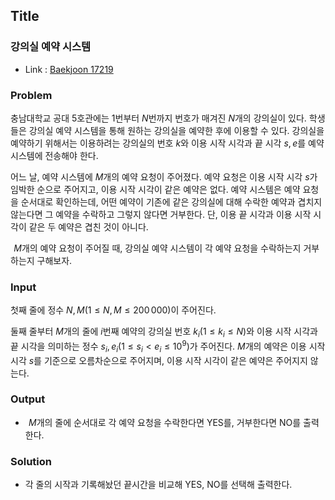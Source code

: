 ## Title
### 강의실 예약 시스템
- Link : [Baekjoon 17219](https://www.acmicpc.net/problem/30019)

### Problem
충남대학교 공대 5호관에는 
$1$번부터 
$N$번까지 번호가 매겨진 
$N$개의 강의실이 있다. 학생들은 강의실 예약 시스템을 통해 원하는 강의실을 예약한 후에 이용할 수 있다. 강의실을 예약하기 위해서는 이용하려는 강의실의 번호 
$k$와 이용 시작 시각과 끝 시각 
$s,e$를 예약 시스템에 전송해야 한다.

어느 날, 예약 시스템에 
$M$개의 예약 요청이 주어졌다. 예약 요청은 이용 시작 시각 
$s$가 임박한 순으로 주어지고, 이용 시작 시각이 같은 예약은 없다. 예약 시스템은 예약 요청을 순서대로 확인하는데, 어떤 예약이 기존에 같은 강의실에 대해 수락한 예약과 겹치지 않는다면 그 예약을 수락하고 그렇지 않다면 거부한다. 단, 이용 끝 시각과 이용 시작 시각이 같은 두 예약은 겹친 것이 아니다.

 
$M$개의 예약 요청이 주어질 때, 강의실 예약 시스템이 각 예약 요청을 수락하는지 거부하는지 구해보자.

### Input
첫째 줄에 정수 
$N,M(1\le N,M\le 200\, 000)$이 주어진다.

둘째 줄부터 
$M$개의 줄에 
$i$번째 예약의 강의실 번호 
$k_i(1\le k_i\le N)$와 이용 시작 시각과 끝 시각을 의미하는 정수 
$s_i,e_i(1\le s_i<e_i\le 10^9)$가 주어진다. 
$M$개의 예약은 이용 시작 시각 
$s$를 기준으로 오름차순으로 주어지며, 이용 시작 시각이 같은 예약은 주어지지 않는다.

### Output
-  
$M$개의 줄에 순서대로 각 예약 요청을 수락한다면 YES를, 거부한다면 NO를 출력한다.

### Solution
- 각 줄의 시작과 기록해놨던 끝시간을 비교해 YES, NO를 선택해 출력한다.